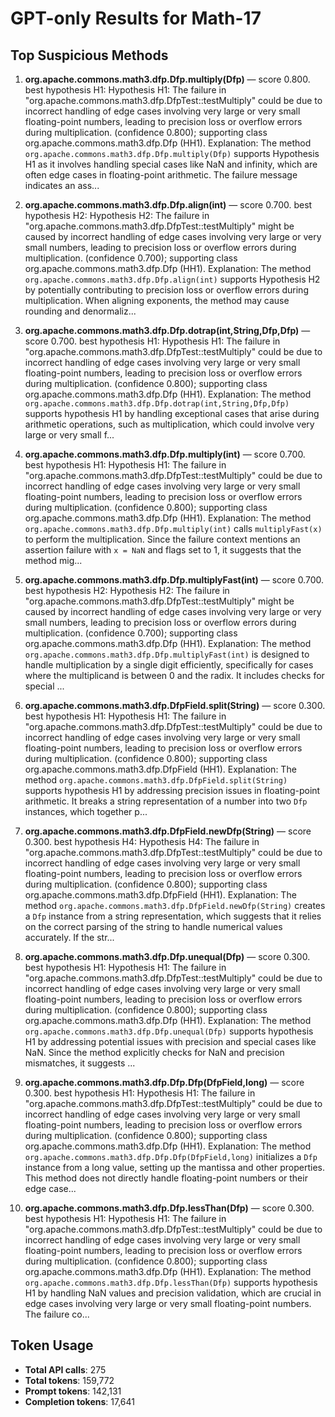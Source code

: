 # GPT-only Results for Math-17

## Top Suspicious Methods

1. **org.apache.commons.math3.dfp.Dfp.multiply(Dfp)** — score 0.800. best hypothesis H1: Hypothesis H1: The failure in "org.apache.commons.math3.dfp.DfpTest::testMultiply" could be due to incorrect handling of edge cases involving very large or very small floating-point numbers, leading to precision loss or overflow errors during multiplication. (confidence 0.800); supporting class org.apache.commons.math3.dfp.Dfp (HH1).
    Explanation: The method `org.apache.commons.math3.dfp.Dfp.multiply(Dfp)` supports Hypothesis H1 as it involves handling special cases like NaN and infinity, which are often edge cases in floating-point arithmetic. The failure message indicates an ass...

2. **org.apache.commons.math3.dfp.Dfp.align(int)** — score 0.700. best hypothesis H2: Hypothesis H2: The failure in "org.apache.commons.math3.dfp.DfpTest::testMultiply" might be caused by incorrect handling of edge cases involving very large or very small numbers, leading to precision loss or overflow errors during multiplication. (confidence 0.700); supporting class org.apache.commons.math3.dfp.Dfp (HH1).
    Explanation: The method `org.apache.commons.math3.dfp.Dfp.align(int)` supports Hypothesis H2 by potentially contributing to precision loss or overflow errors during multiplication. When aligning exponents, the method may cause rounding and denormaliz...

3. **org.apache.commons.math3.dfp.Dfp.dotrap(int,String,Dfp,Dfp)** — score 0.700. best hypothesis H1: Hypothesis H1: The failure in "org.apache.commons.math3.dfp.DfpTest::testMultiply" could be due to incorrect handling of edge cases involving very large or very small floating-point numbers, leading to precision loss or overflow errors during multiplication. (confidence 0.800); supporting class org.apache.commons.math3.dfp.Dfp (HH1).
    Explanation: The method `org.apache.commons.math3.dfp.Dfp.dotrap(int,String,Dfp,Dfp)` supports hypothesis H1 by handling exceptional cases that arise during arithmetic operations, such as multiplication, which could involve very large or very small f...

4. **org.apache.commons.math3.dfp.Dfp.multiply(int)** — score 0.700. best hypothesis H1: Hypothesis H1: The failure in "org.apache.commons.math3.dfp.DfpTest::testMultiply" could be due to incorrect handling of edge cases involving very large or very small floating-point numbers, leading to precision loss or overflow errors during multiplication. (confidence 0.800); supporting class org.apache.commons.math3.dfp.Dfp (HH1).
    Explanation: The method `org.apache.commons.math3.dfp.Dfp.multiply(int)` calls `multiplyFast(x)` to perform the multiplication. Since the failure context mentions an assertion failure with `x = NaN` and flags set to 1, it suggests that the method mig...

5. **org.apache.commons.math3.dfp.Dfp.multiplyFast(int)** — score 0.700. best hypothesis H2: Hypothesis H2: The failure in "org.apache.commons.math3.dfp.DfpTest::testMultiply" might be caused by incorrect handling of edge cases involving very large or very small numbers, leading to precision loss or overflow errors during multiplication. (confidence 0.700); supporting class org.apache.commons.math3.dfp.Dfp (HH1).
    Explanation: The method `org.apache.commons.math3.dfp.Dfp.multiplyFast(int)` is designed to handle multiplication by a single digit efficiently, specifically for cases where the multiplicand is between 0 and the radix. It includes checks for special ...

6. **org.apache.commons.math3.dfp.DfpField.split(String)** — score 0.300. best hypothesis H1: Hypothesis H1: The failure in "org.apache.commons.math3.dfp.DfpTest::testMultiply" could be due to incorrect handling of edge cases involving very large or very small floating-point numbers, leading to precision loss or overflow errors during multiplication. (confidence 0.800); supporting class org.apache.commons.math3.dfp.DfpField (HH1).
    Explanation: The method `org.apache.commons.math3.dfp.DfpField.split(String)` supports hypothesis H1 by addressing precision issues in floating-point arithmetic. It breaks a string representation of a number into two `Dfp` instances, which together p...

7. **org.apache.commons.math3.dfp.DfpField.newDfp(String)** — score 0.300. best hypothesis H4: Hypothesis H4: The failure in "org.apache.commons.math3.dfp.DfpTest::testMultiply" could be due to incorrect handling of edge cases involving very large or very small floating-point numbers, leading to precision loss or overflow errors during multiplication. (confidence 0.800); supporting class org.apache.commons.math3.dfp.DfpField (HH1).
    Explanation: The method `org.apache.commons.math3.dfp.DfpField.newDfp(String)` creates a `Dfp` instance from a string representation, which suggests that it relies on the correct parsing of the string to handle numerical values accurately. If the str...

8. **org.apache.commons.math3.dfp.Dfp.unequal(Dfp)** — score 0.300. best hypothesis H1: Hypothesis H1: The failure in "org.apache.commons.math3.dfp.DfpTest::testMultiply" could be due to incorrect handling of edge cases involving very large or very small floating-point numbers, leading to precision loss or overflow errors during multiplication. (confidence 0.800); supporting class org.apache.commons.math3.dfp.Dfp (HH1).
    Explanation: The method `org.apache.commons.math3.dfp.Dfp.unequal(Dfp)` supports hypothesis H1 by addressing potential issues with precision and special cases like NaN. Since the method explicitly checks for NaN and precision mismatches, it suggests ...

9. **org.apache.commons.math3.dfp.Dfp.Dfp(DfpField,long)** — score 0.300. best hypothesis H1: Hypothesis H1: The failure in "org.apache.commons.math3.dfp.DfpTest::testMultiply" could be due to incorrect handling of edge cases involving very large or very small floating-point numbers, leading to precision loss or overflow errors during multiplication. (confidence 0.800); supporting class org.apache.commons.math3.dfp.Dfp (HH1).
    Explanation: The method `org.apache.commons.math3.dfp.Dfp.Dfp(DfpField,long)` initializes a `Dfp` instance from a long value, setting up the mantissa and other properties. This method does not directly handle floating-point numbers or their edge case...

10. **org.apache.commons.math3.dfp.Dfp.lessThan(Dfp)** — score 0.300. best hypothesis H1: Hypothesis H1: The failure in "org.apache.commons.math3.dfp.DfpTest::testMultiply" could be due to incorrect handling of edge cases involving very large or very small floating-point numbers, leading to precision loss or overflow errors during multiplication. (confidence 0.800); supporting class org.apache.commons.math3.dfp.Dfp (HH1).
    Explanation: The method `org.apache.commons.math3.dfp.Dfp.lessThan(Dfp)` supports hypothesis H1 by handling NaN values and precision validation, which are crucial in edge cases involving very large or very small floating-point numbers. The failure co...


## Token Usage

- **Total API calls**: 275
- **Total tokens**: 159,772
- **Prompt tokens**: 142,131
- **Completion tokens**: 17,641
